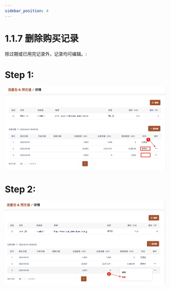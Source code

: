 ```yaml
---
sidebar_position: 4
---
```


# 1.1.7 删除购买记录

除过期或已用完记录外，记录均可编辑。:

# Step 1:

![Step 1 Image](./img/delete_record_purchase_1.png)

# Step 2:

![Step 1 Image](./img/delete_record_purchase_2.png)
